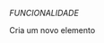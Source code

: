 *FUNCIONALIDADE*

Cria um novo elemento <style> que será usado para inserir CSS no documento.

![image](https://github.com/user-attachments/assets/e955e22e-a1cd-44b6-be23-2b9c84011226)

Define o conteúdo CSS que será aplicado aos elementos específicos da página. O uso de !important garante que esses estilos tenham prioridade sobre outros estilos existentes.

Adiciona o elemento <style> ao <head> do documento, aplicando os estilos definidos aos elementos que correspondem aos seletores CSS.

![image](https://github.com/user-attachments/assets/4b33f854-4aa9-4f8c-a7cb-a2216a1adbc6)
